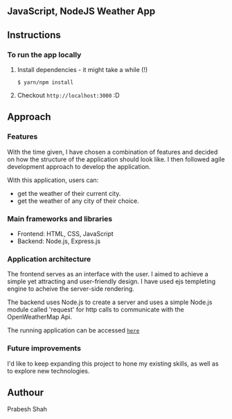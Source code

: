 ## JavaScript, NodeJS Weather App

## Instructions

### To run the app locally
1. Install dependencies - it might take a while (!)
    ```
    $ yarn/npm install
    ```    
5. Checkout `http://localhost:3000` :D

## Approach

### Features
With the time given, I have chosen a combination of features and decided on how
the structure of the application should look like. I then followed agile development approach to develop the application.

With this application, users can:
- get the weather of their current city.
- get the weather of any city of their choice.

### Main frameworks and libraries
- Frontend: HTML, CSS, JavaScript
- Backend: Node.js, Express.js

### Application architecture
The frontend serves as an interface with the user. I aimed to achieve a simple yet
attracting and user-friendly design. I have used ejs templeting engine to acheive the server-side rendering.

The backend uses Node.js to create a server and uses a simple Node.js module called 'request' for http calls to communicate with the OpenWeatherMap Api.

The running application can be accessed [`here`](https://young-lowlands-57584.herokuapp.com)

### Future improvements
I'd like to keep expanding this project to hone my existing skills, as well as
to explore new technologies.

## Authour

Prabesh Shah
